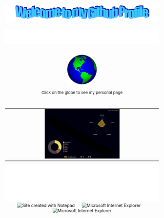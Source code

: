 <!-- "Hero" Header -->
<div align="center">
  <img src="images/welcome.png" style="max-width: 100%;" alt="Welcome to my Github Profile" />
  <br />
  <br />
  <img height="50" alt="My Name is Erdem and I like Python" src="images/personal_note.svg" />
  <br />
  <br />
</div>

<div style="text-align: center;">
  <a href="https://erdemonal.vercel.app">
    <p>
      <img alt="Globe" height="100" src="images/globe.gif">
    </p>
  </a>
  <p style="font-size: small;">Click on the globe to see my personal page</p>
</div>



<br />

<!-- 3D Contributions -->
<table width="50%" align="center">
  <tr>
    <td align="center">
      <img src="profile-3d-contrib/profile-night-rainbow.svg" alt="3D Contributions" style="max-width: 50%;">
    </td>
  </tr>
</table>

<!-- Footer -->
<div align="center">
  <img height="120" alt="Thanks for visiting me" width="100%" src="images/marquee.svg" />
  <br />
  <img src="https://raw.githubusercontent.com/BrunnerLivio/brunnerlivio/master/images/notepad.gif" alt="Site created with Notepad" height="30" />
  <span>&nbsp;&nbsp;&nbsp;&nbsp;</span>
  <img src="https://raw.githubusercontent.com/BrunnerLivio/brunnerlivio/master/images/ie_logo.gif" alt="Microsoft Internet Explorer" />
  <span>&nbsp;&nbsp;&nbsp;&nbsp;</span>
  <img src="https://raw.githubusercontent.com/BrunnerLivio/brunnerlivio/master/images/noframes.gif" alt="Microsoft Internet Explorer" />
</div>
